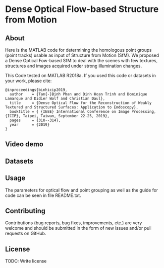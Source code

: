 # Dense Optical Flow-based Structure from Motion

## About
Here is the MATLAB code for determining the homologous point groups (point tracks) usable as input of Structure from Motion (SfM). We proposed a Dense Optical Fow-based SfM to deal with the scenes with few textures, structures and images acquired under strong illumination changes.

This Code tested on MATLAB R2018a.  If you used this code or datasets in your work, please cite:
```
@inproceedings{binhicip2019,
  author    = {Tan{-}Binh Phan and Dinh Hoan Trinh and Dominique Lamarque and Didier Wolf and Christian Daul},
  title     = {Dense Optical Flow for the Reconstruction of Weakly Textured and Structured Surfaces: Application to Endoscopy},
  booktitle = { {IEEE} International Conference on Image Processing, {ICIP}, Taipei, Taiwan, September 22-25, 2019},
  pages     = {310--314},
  year      = {2019}
}
```
## Video demo

## Datasets

## Usage

The parameters for optical flow and point grouping as well as the guide for code can be seen in file README.txt.

## Contributing

Contributions (bug reports, bug fixes, improvements, etc.) are very welcome and should be submitted in the form of new issues and/or pull requests on GitHub.

## License

TODO: Write license
